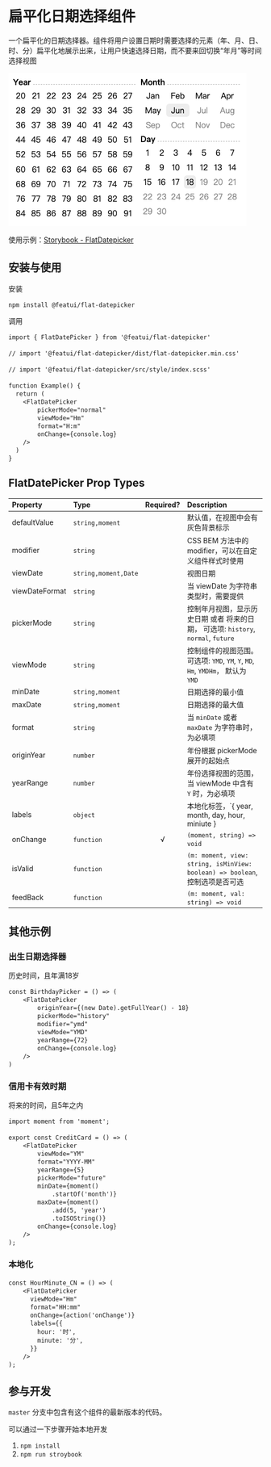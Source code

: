 # 扁平化日期选择组件

一个扁平化的日期选择器。组件将用户设置日期时需要选择的元素（年、月、日、时、分）扁平化地展示出来，让用户快速选择日期，而不要来回切换“年月”等时间选择视图

![Screenshot](https://raw.githubusercontent.com/feat/flat-datepicker/master/screenshot.png)

使用示例：[Storybook - FlatDatepicker](https://feat.github.io/flat-datepicker/)

## 安装与使用

安装

```
npm install @featui/flat-datepicker
```

调用

```
import { FlatDatePicker } from '@featui/flat-datepicker'

// import '@featui/flat-datepicker/dist/flat-datepicker.min.css'

// import '@featui/flat-datepicker/src/style/index.scss'

function Example() {
  return (
    <FlatDatePicker
        pickerMode="normal"
        viewMode="Hm"
        format="H:m"
        onChange={console.log}
    />
  )
}
```


## FlatDatePicker Prop Types

| Property                   | Type     | Required? | Description     |
| :------------------------- | :------- | :-------: | :---- |
| defaultValue | `string,moment` | | 默认值，在视图中会有灰色背景标示 |
| modifier | `string` | | CSS BEM 方法中的 modifier，可以在自定义组件样式时使用 |
| viewDate | `string,moment,Date` | | 视图日期 |
| viewDateFormat | `string` | | 当 viewDate 为字符串类型时，需要提供 |
| pickerMode | `string` | | 控制年月视图，显示历史日期 或者 将来的日期， 可选项: `history`, `normal`, `future` |
| viewMode | `string` | | 控制组件的视图范围。 可选项: `YMD`, `YM`, `Y`, `MD`, `Hm`, `YMDHm`， 默认为 `YMD` |
| minDate | `string,moment` | | 日期选择的最小值 |
| maxDate | `string,moment` | | 日期选择的最大值 |
| format | `string` | | 当 `minDate` 或者 `maxDate` 为字符串时，为必填项 |
| originYear | `number` | | 年份根据 pickerMode 展开的起始点 |
| yearRange | `number` | | 年份选择视图的范围，当 viewMode 中含有 `Y` 时，为必填项 |
| labels  | `object` | | 本地化标签，`{ year, month, day, hour, miniute } |
| onChange | `function` | √ | `(moment, string) => void`
| isValid | `function` | | `(m: moment, view: string, isMinView: boolean) => boolean`, 控制选项是否可选 |
| feedBack | `function` | | `(m: moment, val: string) => void` |

## 其他示例

### 出生日期选择器

历史时间，且年满18岁

```
const BirthdayPicker = () => (
    <FlatDatePicker
        originYear={(new Date).getFullYear() - 18}
        pickerMode="history"
        modifier="ymd"
        viewMode="YMD"
        yearRange={72}
        onChange={console.log}
    />
)
```

### 信用卡有效时期

将来的时间，且5年之内

```
import moment from 'moment';

export const CreditCard = () => (
    <FlatDatePicker
        viewMode="YM"
        format="YYYY-MM"
        yearRange={5}
        pickerMode="future"
        minDate={moment()
            .startOf('month')}
        maxDate={moment()
            .add(5, 'year')
            .toISOString()}
        onChange={console.log}
    />
);
```

### 本地化

```
const HourMinute_CN = () => (
    <FlatDatePicker
      viewMode="Hm"
      format="HH:mm"
      onChange={action('onChange')}
      labels={{
        hour: '时',
        minute: '分',
      }}
    />
);
```

## 参与开发

`master` 分支中包含有这个组件的最新版本的代码。

可以通过一下步骤开始本地开发

1. `npm install`
2. `npm run stroybook` 
